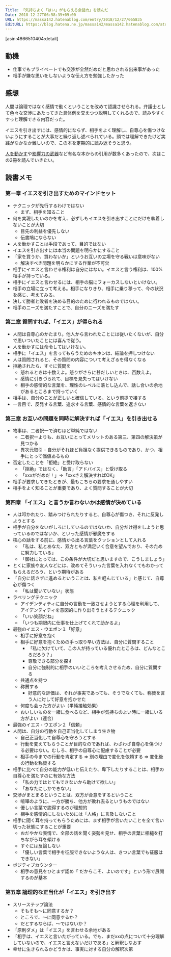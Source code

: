 ```yaml
---
Title: 「気持ちよく「はい」がもらえる会話力」を読んだ
Date: 2018-12-27T06:58:35+09:00
URL: https://massa142.hatenablog.com/entry/2018/12/27/065835
EditURL: https://blog.hatena.ne.jp/massa142/massa142.hatenablog.com/atom/entry/10257846132690785840
---
```


[asin:4866510404:detail]

## 動機
* 仕事でもプライベートでも交渉が全然だめだと思わされる出来事があった
* 相手が嫌な思いをしないような伝え方を勉強したかった

## 感想

人間は論理ではなく感情で動くということを改めて認識させられる。弁護士として色々な交渉にあたってきた具体例を交えつつ説明してくれるので、読みやすくすっと理解できる内容だった。

イエスを引き出すには、感情的にならず、相手をよく理解し、自尊心を傷つけないようにすることが大事だと繰り返し述べられている。頭では理解できたけど実践がなかなか難しいので、この本を定期的に読み返そうと思う。

[人を動かす](https://amzn.to/2TaAAzF)や[影響力の武器](https://amzn.to/2QSvwDt)など有名な本からの引用が数多くあったので、次はこの2冊を読んでいきたい。

## 読書メモ

### 第一章 イエスを引き出すためのマインドセット
* テクニックが先行するわけではない
	* まず、相手を知ること	
* 何を実現したいのかを考え、必ずしもイエスを引き出すことにだけを執着しないことが大切
	* 目先の利益を優先しない
	* 伝書鳩にならない
* 人を動かすことは手段であって、目的ではない
* イエスを引き出すには本当の問題を明らかにすること
* 「家を買うか、買わないか」というお互いの立場を守る戦いは意味がない
	* 解決すべき問題を明らかにする作業が不可欠
* 相手にイエスと言わせる権利は自分にはない。イエスと言う権利は、100%相手が持っている。
* 相手にイエスと言わせるには、相手の脳にフォーカスしないといけない。
* 相手の立場に立って考える。相手になりきり、相手に乗り移って、今の状況を感じ、考えてみる。
* 決して勝者と敗者を決める目的のために行われるものではない。
* 相手のニーズを満たすことで、自分のニーズを満たす

### 第二章 質問すれば、「イエス」が得られる
* 人間は自尊心のかたまり。他人から言われたことには従いたくないが、自分で思いついたことには喜んで従う。
* 人を動かすには命令してはいけない。
* 相手に「イエス」を言ってもらうためのキホンは、結論を押しつけない
* 人は質問されると、その質問の内容について考えざるを得なくなる
* 拒絶されたら、すぐに質問を
	* 怒れるときは十数えよ。怒りがさらに甚だしいときは、百数えよ。
	* 感情に引きづられて、目標を見失ってはいけない
	* 相手の感情的な言葉を、理性のレベルに落とし込んで、話し合いの余地があるところまで持っていく
* 相手は、自分のことが正しいと確信している、という前提で接する
* 一言目で、反発する言葉、追求する言葉、感情的な言葉を返さない

### 第三章 お互いの問題を同時に解決すれば「イエス」を引き出せる
* 物事は、二者択一で済むほど単純ではない
	* 二者択一よりも、お互いにとってメリットのある第三、第四の解決策が見つかる
	* 異次元取引 - 自分がそれほど負担なく提供できるものであり、かつ、相手にとって価値あるもの
* 否定したことを「拒絶」と受け取らない
	* 「拒絶」ではなく、「助言」「アドバイス」と受け取る
	* 「xxxがだめだ！」=>「xxxさえ解決すればOK」
* 相手が要求してきたときが、最もこちらの要求を通しやすい
* 相手をよく知ることが重要であり、よく質問することが大切 

### 第四章 「イエス」と言うか言わないかは感情が決めている
* 人は叩かれたり、踏みつけられたりすると、自尊心が傷つき、それに反発しようとする
* 相手が自分をないがしろにしているのではないか、自分だけ得をしようと思っているのではないか、といった感情が邪魔をする
* 核心の話をする前に、感情から出る言葉をクッションとして入れる
	* 「私は、私とあなた、双方ともが満足いく合意を望んでおり、そのために努力している」
	* 「御社にとっては、この条件が大切だと思いますので、こうしましょう」
* とくに家族や友人などには、改めてそういった言葉を入れなくてもわかってもらえるだろう、という期待がある
* 「自分に話さずに進めるということは、私を軽んじている」と感じて、自尊心が傷つく
	* 「私は聞いていない」状態
* ラベリングテクニック
	* アイデンティティに自分の言動を一致させようとする心理を利用して、アイデンティティを意図的に作り出そうとするテクニック
	* 「いい笑顔だね」
	* 「いつも期限内に仕事を仕上げてくれて助かるよ」
* 最強のイエス・ウエポン１「好意」
	* 相手に好意を抱く
	* 相手に好意を抱くための手っ取り早い方法は、自分に質問すること
		* 「私に欠けていて、この人が持っている優れたところは、どんなところだろう？」
		* 尊敬できる部分を探す
		* 自分に強制的に相手のいいところを考えさせるため、自分に質問する
	* 共通点を持つ
	* 称賛する
		* 好意的な評価は、それが事実であっても、そうでなくても、称賛を言う人に対して好意を抱かせた
	* 何度も会った方がよい（単純接触効果）
	* おいしいものを一緒に食べるなど、相手が気持ちのよい時に一緒にいる方がよい（連合）
* 最強のイエス・ウエポン２「信頼」
* 人間は、自分の行動を自己正当化してしまう生き物
	* 自己正当化して自尊心を守ろうとする
	* 行動を変えてもらうことが目的なのであれば、わざわざ自尊心を傷つける必要はない。むしろ、相手の自尊心に配慮することが必要
	* 相手の今までの行動を肯定する => 別の理由で変化を依頼する => 変化後の行動を称賛する
* 相手に比べて自分の能力が低いと伝えたり、卑下したりすることは、相手の自尊心を満たすのに有効な方法
	* 「私の力ではとてもできないから助けて欲しい」
	* 「あなたにしかできない」 
* 交渉がまとまるということは、双方が合意をするということ
	* 喧嘩のように、一方が勝ち、他方が敗れ去るというものではない
	* 優しい言葉で説得するのが理想的
	* 相手を感情的にしないためには「人格」に言及しないこと
* 相手に聞く耳を持ってもらうためには、まず相手が言いたいことを全て言い切った状態にすることが重要
	* おだやかな表情で、全部の話を聞く姿勢を見せ、相手の言葉に相槌を打ちながら耳を傾ける
	* すぐには反論しない
	* 「優しい言葉で相手を征服できないような人は、きつい言葉でも征服はできない」
* ポジティブカウンター
	* 相手の意見をひとまず認め「 だからこそ、よいのです」という形で展開するのが基本

### 第五章 論理的な正当化が「イエス」を引き出す
* スリーステップ論法
	* そもそも〜に同意するか？
	* ところで、〜に同意するか？
	* だとするならば、〜ではないか？
* 「原則ダメ」は「イエス」を言わせる余地がある
* 「相手は、イエスと言いたがっている。でも、まだxxの点について十分理解していないので、イエスと言えないだけである」と解釈しなおす
* 幸せに生きられるかどうかは、事実に対する自分の解釈次第
